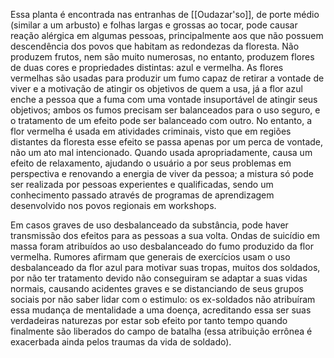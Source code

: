 Essa planta é encontrada nas entranhas de [[Oudazar'so]], de porte médio (similar a um arbusto) e folhas largas e grossas ao tocar, pode causar reação alérgica em algumas pessoas, principalmente aos que não possuem descendência dos povos que habitam as redondezas da floresta. Não produzem frutos, nem são muito numerosas, no entanto, produzem flores de duas cores e propriedades distintas: azul e vermelha. As flores vermelhas são usadas para produzir um fumo capaz de retirar a vontade de viver e a motivação de atingir os objetivos de quem a usa, já a flor azul enche a pessoa que a fuma com uma vontade insuportável de atingir seus objetivos; ambos os fumos precisam ser balanceados para o uso seguro, e o tratamento de um efeito pode ser balanceado com outro. No entanto, a flor vermelha é usada em atividades criminais, visto que em regiões distantes da floresta esse efeito se passa apenas por um perca de vontade, não um ato mal intencionado. Quando usada apropriadamente, causa um efeito de relaxamento, ajudando o usuário a por seus problemas em perspectiva e renovando a energia de viver da pessoa; a mistura só pode ser realizada por pessoas experientes e qualificadas, sendo um conhecimento passado através de programas de aprendizagem desenvolvido nos povos regionais em workshops.

Em casos graves de uso desbalanceado da substância, pode haver transmissão dos efeitos para as pessoas a sua volta. Ondas de suicídio em massa foram atribuídos ao uso desbalanceado do fumo produzido da flor vermelha. Rumores afirmam que generais de exercícios usam o uso desbalanceado da flor azul para motivar suas tropas, muitos dos soldados, por não ter tratamento devido não conseguiram se adaptar a suas vidas normais, causando acidentes graves e se distanciando de seus grupos sociais por não saber lidar com o estimulo: os ex-soldados não atribuíram essa mudança de mentalidade a uma doença, acreditando essa ser suas verdadeiras naturezas por estar sob efeito por tanto tempo quando finalmente são liberados do campo de batalha (essa atribuição errônea é exacerbada ainda pelos traumas da vida de soldado).